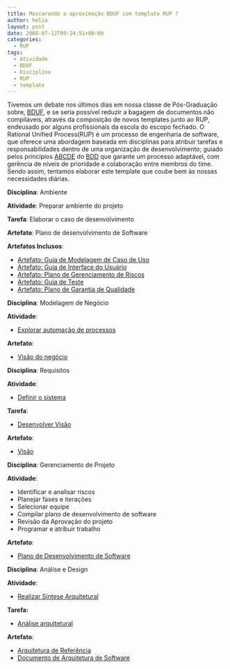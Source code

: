 ```yaml
---
title: Mascarando a aproximação BDUF com template RUP ?
author: helio
layout: post
date: 2008-07-12T09:24:51+00:00
categories:
  - RUP
tags:
  - Atividade
  - BDUF
  - Disciplina
  - RUP
  - template
---
```

Tivemos um debate nos últimos dias em nossa classe de Pós-Graduação sobre, <a href="http://en.wikipedia.org/wiki/Big_Design_Up_Front" title="Big Design Up Front" target="_blank">BDUF</a>, e se seria possível reduzir a bagagem de documentos não compiláveis, através da composição de novos templates junto ao RUP, endeusado por alguns profissionais da escola do escopo fechado. O Rational Unified Process(RUP) é um processo de engenharia de software,  que oferece uma abordagem baseada em disciplinas para atribuir tarefas e responsabilidades dentro de uma organização de desenvolvimento; guiado pelos princípios <a href="http://www.ibm.com/developerworks/rational/library/oct05/kroll/index.html" title="ABCDE" target="_blank">ABCDE</a> do <a href="http://www.devx.com/ibm/Article/30308" title="Business Driven Development" target="_blank">BDD</a> que garante um processo adaptável, com gerência de níveis de prioridade e colaboração entre membros do time. Sendo assim, tentamos elaborar este template que coube bem às nossas necessidades diárias.

**Disciplina**: Ambiente

**Atividade**: Preparar ambiente do projeto

**Tarefa**: Elaborar o caso de desenvolvimento

**Artefato**: Plano de desenvolvimento de Software

**Artefatos Inclusos**:

  * [Artefato: Guia de Modelagem de Caso de Uso][1]
  * [Artefato: Guia de Interface do Usuário][2]
  * <u>[<u>Artefato: Plano de Gerenciamento de Riscos</u>][3]</u>
  * [Artefato: Guia de Teste][4]
  * <u>[<u>Artefato: Plano de Garantia de Qualidade</u>][5]</u>

**Disciplina**: Modelagem de Negócio

**Atividade**:

  * [Explorar automação de processos][6]

**Artefato**:

  * [Visão do negócio][7]

**Disciplina**: Requisitos

**Atividade**:

  * [Definir o sistema][8]

**Tarefa**:

  * [Desenvolver Visão][9]

**Artefato**:

  * [Visão][10]

**Disciplina**: Gerenciamento de Projeto

**Atividade**:

  * Identificar e analisar riscos
  * Planejar fases e iterações
  * Selecionar equipe
  * Compilar plano de desenvolvimento de software
  * Revisão da Aprovação do projeto
  * Programar e atribuir trabalho

**Artefato**:

  * [Plano de Desenvolvimento de Software][11]

**Disciplina**: Análise e Design

**Atividade**:

  * [Realizar Síntese Arquitetural][12]

**Tarefa:**

  * <a href="http://www.wthreex.com/rup/process/activity/ac_arcan.htm" target="_blank">Análise arquitetural</a>

**Artefato**:

  * [Arquitetura de Referência][13]
  * [Documento de Arquitetura de Software][14]

 [1]: http://www.wthreex.com/rup/process/artifact/ar_ucmgl.htm
 [2]: http://www.wthreex.com/rup/process/artifact/ar_uigls.htm
 [3]: http://www.wthreex.com/rup/process/artifact/ar_riskpl.htm
 [4]: http://www.wthreex.com/rup/process/artifact/ar_tstgl.htm
 [5]: http://www.wthreex.com/rup/process/artifact/ar_qapl.htm
 [6]: http://www.wthreex.com/rup/process/workflow/busmodel/wfs_prep.htm
 [7]: http://www.wthreex.com/rup/process/artifact/ar_bvsio.htm
 [8]: http://www.wthreex.com/rup/process/workflow/requirem/wfs_defs.htm
 [9]: http://www.wthreex.com/rup/process/activity/ac_dvisn.htm
 [10]: http://www.wthreex.com/rup/process/artifact/ar_vsion.htm
 [11]: http://www.wthreex.com/rup/process/artifact/ar_sdp.htm
 [12]: http://www.wthreex.com/rup/process/workflow/ana_desi/wfs_archsyn.htm
 [13]: http://www.wthreex.com/rup/process/artifact/ar_refarch.htm
 [14]: http://www.wthreex.com/rup/process/artifact/ar_sadoc.htm